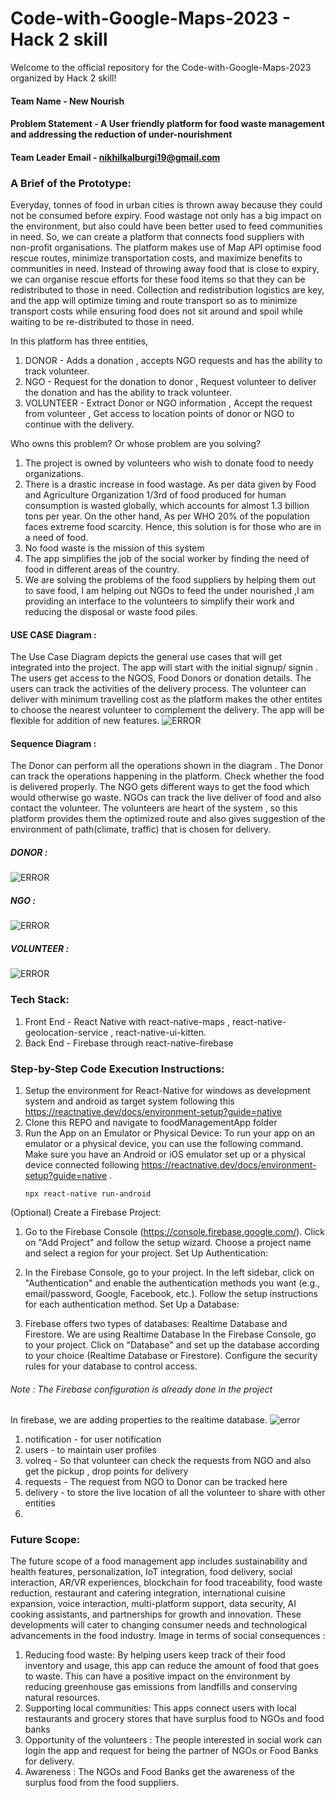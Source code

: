 # Code-with-Google-Maps-2023 - Hack 2 skill

Welcome to the official repository for the Code-with-Google-Maps-2023 organized by Hack 2 skill!

#### Team Name - New Nourish
#### Problem Statement - A User friendly platform for food waste management and addressing the reduction of under-nourishment
#### Team Leader Email - nikhilkalburgi19@gmail.com

### A Brief of the Prototype:
Everyday, tonnes of food in urban cities is thrown away because they could not be consumed before expiry. Food wastage not only has a big impact on the environment, but also could have been better used to feed communities in need. So, we can create a platform that connects food suppliers with non-profit organisations. The platform makes use of Map API optimise food rescue routes, minimize transportation costs, and maximize benefits to communities in need. Instead of throwing away food that is close to expiry, we can organise rescue efforts for these food items so that they can be redistributed to those in need. Collection and redistribution logistics are key, and the app will optimize timing and route transport so as to minimize transport costs while ensuring food does not sit around and spoil while waiting to be re-distributed to those in need.	

In this platform has three entities,
1. DONOR - Adds a donation , accepts NGO requests and has the ability to track volunteer.
2. NGO - Request for the donation to donor , Request volunteer to deliver the donation and has the ability to track volunteer.
3. VOLUNTEER - Extract Donor or NGO information , Accept the request from volunteer , Get access to location points of donor or NGO to continue with the delivery.

Who owns this problem? Or whose problem are you solving?
1. The project is owned by volunteers who wish to donate food to needy organizations.
2. There is a drastic increase in food wastage. As per data given by Food and Agriculture Organization 1/3rd of food produced
for human consumption is wasted globally, which accounts for almost 1.3 billion tons per year. On the other hand, As per
WHO 20% of the population faces extreme food scarcity. Hence, this solution is for those who are in a need of food.
3. No food waste is the mission of this system
4. The app simplifies the job of the social worker by finding the need of food in different areas of the country.
5. We are solving the problems of the food suppliers by helping them out to save food, I am helping out NGOs to feed the
under nourished ,I am providing an interface to the volunteers to simplify their work and reducing the disposal or waste food piles.

#### USE CASE Diagram :
The Use
Case Diagram depicts the general use cases that
will get integrated into the project. The app will start
with the initial signup/ signin . The users get access to the
NGOS, Food Donors or donation details. The users can
track the activities of the delivery process. The volunteer
can deliver with minimum travelling cost as the platform
makes the other entites to choose the nearest volunteer
to complement the delivery.
The app will be flexible for addition of new features.
![ERROR](usecase.png)
#### Sequence Diagram :
The Donor can perform all the operations shown in the diagram .
The Donor can track the operations happening in the platform.
Check whether the food is delivered properly. 
The NGO gets different ways to get the food which would
otherwise go waste. NGOs can track the live deliver of food and
also contact the volunteer.
The volunteers are heart of the system , so this platform provides
them the optimized route and also gives suggestion of the
environment of path(climate, traffic) that is chosen for delivery.
##### DONOR :
  ![ERROR](donor.png)
##### NGO :
  ![ERROR](ngo.png)
##### VOLUNTEER :
  ![ERROR](volunteer.png)  
### Tech Stack: 
   1. Front End - React Native with react-native-maps , react-native-geolocation-service , react-native-ui-kitten.
   2. Back End - Firebase through react-native-firebase 
   
### Step-by-Step Code Execution Instructions:
  1. Setup the environment for React-Native for windows as development system and android as target system following this https://reactnative.dev/docs/environment-setup?guide=native
  2. Clone this REPO and navigate to foodManagementApp folder
  3. Run the App on an Emulator or Physical Device:
        To run your app on an emulator or a physical device, you can use the following command. Make sure you have an Android or iOS emulator set up or a physical device connected following https://reactnative.dev/docs/environment-setup?guide=native .
     ```
     npx react-native run-android
     ```
(Optional) Create a Firebase Project:

1. Go to the Firebase Console (https://console.firebase.google.com/).
Click on "Add Project" and follow the setup wizard.
Choose a project name and select a region for your project.
Set Up Authentication:

2. In the Firebase Console, go to your project.
In the left sidebar, click on "Authentication" and enable the authentication methods you want (e.g., email/password, Google, Facebook, etc.).
Follow the setup instructions for each authentication method.
Set Up a Database:

3. Firebase offers two types of databases: Realtime Database and Firestore. We are using Realtime Database
In the Firebase Console, go to your project.
Click on "Database" and set up the database according to your choice (Realtime Database or Firestore).
Configure the security rules for your database to control access.
###### Note : The Firebase configuration is already done in the project

In firebase, we are adding properties to the realtime database. 
![error](firebase.png)
1. notification - for user notification
2. users - to maintain user profiles
3. volreq - So that volunteer can check the requests from NGO and also get the pickup , drop points for delivery
4. requests - The request from NGO to Donor can be tracked here
5. delivery - to store the live location of all the volunteer to share with other entities
6. 
### Future Scope:
   The future scope of a food management app includes sustainability and health features, personalization, IoT integration, food delivery, social interaction, AR/VR experiences, blockchain for food traceability, food waste reduction, restaurant and catering integration, international cuisine expansion, voice interaction, multi-platform support, data security, AI cooking assistants, and partnerships for growth and innovation. These developments will cater to changing consumer needs and technological advancements in the food industry.
   Image in terms of social consequences :
1. Reducing food waste:
By helping users keep track of their food inventory and usage, this app can reduce the
amount of food that goes to waste. This can have a positive impact on the environment by reducing greenhouse
gas emissions from landfills and conserving natural resources.
2. Supporting local communities:
This apps connect users with local restaurants and grocery stores that have surplus
food to NGOs and food banks
3. Opportunity of the volunteers :
The people interested in social work can login the app and request for being the
partner of NGOs or Food Banks for delivery.
4. Awareness : The NGOs and Food Banks get the awareness of the surplus food from the food suppliers.
